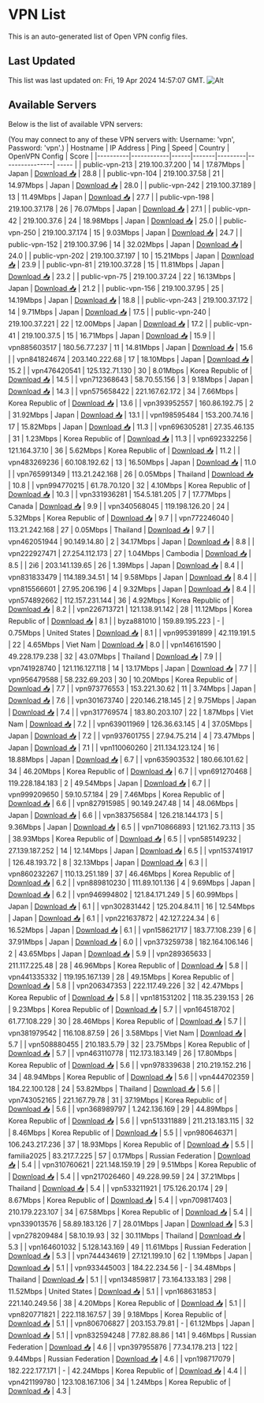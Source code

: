 # VPN List

This is an auto-generated list of Open VPN config files.

## Last Updated

This list was last updated on: Fri, 19 Apr 2024 14:57:07 GMT.
![Alt](https://repobeats.axiom.co/api/embed/186b98318ef1479477931607c1ad7d823f12451f.svg "Repobeats analytics image")

## Available Servers

Below is the list of available VPN servers:

(You may connect to any of these VPN servers with: Username: 'vpn', Password: 'vpn'.)
| Hostname | IP Address | Ping | Speed | Country | OpenVPN Config | Score |
|----------|------------|------|-------|---------|----------------| ----- |
| public-vpn-213 | 219.100.37.200 | 14 | 17.87Mbps | Japan | [Download 📥](./configs/server_0_JP.ovpn) | 28.8 |
| public-vpn-104 | 219.100.37.58 | 21 | 14.97Mbps | Japan | [Download 📥](./configs/server_1_JP.ovpn) | 28.0 |
| public-vpn-242 | 219.100.37.189 | 13 | 11.49Mbps | Japan | [Download 📥](./configs/server_2_JP.ovpn) | 27.7 |
| public-vpn-198 | 219.100.37.178 | 26 | 76.07Mbps | Japan | [Download 📥](./configs/server_3_JP.ovpn) | 27.1 |
| public-vpn-42 | 219.100.37.6 | 24 | 18.98Mbps | Japan | [Download 📥](./configs/server_4_JP.ovpn) | 25.0 |
| public-vpn-250 | 219.100.37.174 | 15 | 9.03Mbps | Japan | [Download 📥](./configs/server_5_JP.ovpn) | 24.7 |
| public-vpn-152 | 219.100.37.96 | 14 | 32.02Mbps | Japan | [Download 📥](./configs/server_6_JP.ovpn) | 24.0 |
| public-vpn-202 | 219.100.37.197 | 10 | 15.21Mbps | Japan | [Download 📥](./configs/server_7_JP.ovpn) | 23.9 |
| public-vpn-81 | 219.100.37.28 | 15 | 11.81Mbps | Japan | [Download 📥](./configs/server_8_JP.ovpn) | 23.2 |
| public-vpn-75 | 219.100.37.24 | 22 | 16.13Mbps | Japan | [Download 📥](./configs/server_9_JP.ovpn) | 21.2 |
| public-vpn-156 | 219.100.37.95 | 25 | 14.19Mbps | Japan | [Download 📥](./configs/server_10_JP.ovpn) | 18.8 |
| public-vpn-243 | 219.100.37.172 | 14 | 9.71Mbps | Japan | [Download 📥](./configs/server_11_JP.ovpn) | 17.5 |
| public-vpn-240 | 219.100.37.221 | 22 | 12.00Mbps | Japan | [Download 📥](./configs/server_12_JP.ovpn) | 17.2 |
| public-vpn-41 | 219.100.37.5 | 15 | 16.71Mbps | Japan | [Download 📥](./configs/server_13_JP.ovpn) | 15.9 |
| vpn885603517 | 180.56.77.237 | 11 | 14.81Mbps | Japan | [Download 📥](./configs/server_14_JP.ovpn) | 15.6 |
| vpn841824674 | 203.140.222.68 | 17 | 18.10Mbps | Japan | [Download 📥](./configs/server_15_JP.ovpn) | 15.2 |
| vpn476420541 | 125.132.71.130 | 30 | 8.01Mbps | Korea Republic of | [Download 📥](./configs/server_16_KR.ovpn) | 14.5 |
| vpn712368643 | 58.70.55.156 | 3 | 9.18Mbps | Japan | [Download 📥](./configs/server_17_JP.ovpn) | 14.3 |
| vpn575658422 | 221.167.62.172 | 34 | 7.66Mbps | Korea Republic of | [Download 📥](./configs/server_18_KR.ovpn) | 13.6 |
| vpn393952557 | 160.86.192.75 | 2 | 31.92Mbps | Japan | [Download 📥](./configs/server_19_JP.ovpn) | 13.1 |
| vpn198595484 | 153.200.74.16 | 17 | 15.82Mbps | Japan | [Download 📥](./configs/server_20_JP.ovpn) | 11.3 |
| vpn696305281 | 27.35.46.135 | 31 | 1.23Mbps | Korea Republic of | [Download 📥](./configs/server_21_KR.ovpn) | 11.3 |
| vpn692332256 | 121.164.37.10 | 36 | 5.62Mbps | Korea Republic of | [Download 📥](./configs/server_22_KR.ovpn) | 11.2 |
| vpn483269236 | 60.108.192.62 | 13 | 16.50Mbps | Japan | [Download 📥](./configs/server_23_JP.ovpn) | 11.0 |
| vpn765991349 | 113.21.242.168 | 26 | 0.05Mbps | Thailand | [Download 📥](./configs/server_24_TH.ovpn) | 10.8 |
| vpn994770215 | 61.78.70.120 | 32 | 4.10Mbps | Korea Republic of | [Download 📥](./configs/server_25_KR.ovpn) | 10.3 |
| vpn331936281 | 154.5.181.205 | 7 | 17.77Mbps | Canada | [Download 📥](./configs/server_26_CA.ovpn) | 9.9 |
| vpn340568045 | 119.198.126.20 | 24 | 5.32Mbps | Korea Republic of | [Download 📥](./configs/server_27_KR.ovpn) | 9.7 |
| vpn772246040 | 113.21.242.168 | 27 | 0.05Mbps | Thailand | [Download 📥](./configs/server_28_TH.ovpn) | 9.7 |
| vpn462051944 | 90.149.14.80 | 2 | 34.17Mbps | Japan | [Download 📥](./configs/server_29_JP.ovpn) | 8.8 |
| vpn222927471 | 27.254.112.173 | 27 | 1.04Mbps | Cambodia | [Download 📥](./configs/server_30_KH.ovpn) | 8.5 |
| 2i6 | 203.141.139.65 | 26 | 1.39Mbps | Japan | [Download 📥](./configs/server_31_JP.ovpn) | 8.4 |
| vpn831833479 | 114.189.34.51 | 14 | 9.58Mbps | Japan | [Download 📥](./configs/server_32_JP.ovpn) | 8.4 |
| vpn815566601 | 27.95.206.196 | 4 | 9.32Mbps | Japan | [Download 📥](./configs/server_33_JP.ovpn) | 8.4 |
| vpn574892662 | 112.157.231.144 | 36 | 4.92Mbps | Korea Republic of | [Download 📥](./configs/server_34_KR.ovpn) | 8.2 |
| vpn226713721 | 121.138.91.142 | 28 | 11.12Mbps | Korea Republic of | [Download 📥](./configs/server_35_KR.ovpn) | 8.1 |
| byza881010 | 159.89.195.223 | - | 0.75Mbps | United States | [Download 📥](./configs/server_36_US.ovpn) | 8.1 |
| vpn995391899 | 42.119.191.5 | 22 | 4.65Mbps | Viet Nam | [Download 📥](./configs/server_37_VN.ovpn) | 8.0 |
| vpn146161590 | 49.228.179.238 | 32 | 43.07Mbps | Thailand | [Download 📥](./configs/server_38_TH.ovpn) | 7.9 |
| vpn741928740 | 121.116.127.118 | 14 | 13.17Mbps | Japan | [Download 📥](./configs/server_39_JP.ovpn) | 7.7 |
| vpn956479588 | 58.232.69.203 | 30 | 10.20Mbps | Korea Republic of | [Download 📥](./configs/server_40_KR.ovpn) | 7.7 |
| vpn973776553 | 153.221.30.62 | 11 | 3.74Mbps | Japan | [Download 📥](./configs/server_41_JP.ovpn) | 7.6 |
| vpn301673740 | 220.146.218.145 | 2 | 9.75Mbps | Japan | [Download 📥](./configs/server_42_JP.ovpn) | 7.4 |
| vpn317769574 | 183.80.203.107 | 22 | 1.87Mbps | Viet Nam | [Download 📥](./configs/server_43_VN.ovpn) | 7.2 |
| vpn639011969 | 126.36.63.145 | 4 | 37.05Mbps | Japan | [Download 📥](./configs/server_44_JP.ovpn) | 7.2 |
| vpn937601755 | 27.94.75.214 | 4 | 73.47Mbps | Japan | [Download 📥](./configs/server_45_JP.ovpn) | 7.1 |
| vpn110060260 | 211.134.123.124 | 16 | 18.88Mbps | Japan | [Download 📥](./configs/server_46_JP.ovpn) | 6.7 |
| vpn635903532 | 180.66.101.62 | 34 | 46.20Mbps | Korea Republic of | [Download 📥](./configs/server_47_KR.ovpn) | 6.7 |
| vpn691270468 | 119.228.184.183 | 2 | 49.54Mbps | Japan | [Download 📥](./configs/server_48_JP.ovpn) | 6.7 |
| vpn999209650 | 59.10.57.184 | 29 | 7.46Mbps | Korea Republic of | [Download 📥](./configs/server_49_KR.ovpn) | 6.6 |
| vpn827915985 | 90.149.247.48 | 14 | 48.06Mbps | Japan | [Download 📥](./configs/server_50_JP.ovpn) | 6.6 |
| vpn383756584 | 126.218.144.173 | 5 | 9.36Mbps | Japan | [Download 📥](./configs/server_51_JP.ovpn) | 6.5 |
| vpn710866893 | 121.162.73.113 | 35 | 38.93Mbps | Korea Republic of | [Download 📥](./configs/server_52_KR.ovpn) | 6.5 |
| vpn585149232 | 27.139.187.252 | 14 | 12.14Mbps | Japan | [Download 📥](./configs/server_53_JP.ovpn) | 6.5 |
| vpn153741917 | 126.48.193.72 | 8 | 32.13Mbps | Japan | [Download 📥](./configs/server_54_JP.ovpn) | 6.3 |
| vpn860232267 | 110.13.251.189 | 37 | 46.46Mbps | Korea Republic of | [Download 📥](./configs/server_55_KR.ovpn) | 6.2 |
| vpn889810230 | 111.89.101.136 | 4 | 9.69Mbps | Japan | [Download 📥](./configs/server_56_JP.ovpn) | 6.2 |
| vpn946994802 | 121.84.171.249 | 5 | 60.99Mbps | Japan | [Download 📥](./configs/server_57_JP.ovpn) | 6.1 |
| vpn302831442 | 125.204.84.11 | 16 | 12.54Mbps | Japan | [Download 📥](./configs/server_58_JP.ovpn) | 6.1 |
| vpn221637872 | 42.127.224.34 | 6 | 16.52Mbps | Japan | [Download 📥](./configs/server_59_JP.ovpn) | 6.1 |
| vpn158621717 | 183.77.108.239 | 6 | 37.91Mbps | Japan | [Download 📥](./configs/server_60_JP.ovpn) | 6.0 |
| vpn373259738 | 182.164.106.146 | 2 | 43.65Mbps | Japan | [Download 📥](./configs/server_61_JP.ovpn) | 5.9 |
| vpn289365633 | 211.117.225.48 | 28 | 46.96Mbps | Korea Republic of | [Download 📥](./configs/server_62_KR.ovpn) | 5.8 |
| vpn441335332 | 119.195.167.139 | 28 | 49.15Mbps | Korea Republic of | [Download 📥](./configs/server_63_KR.ovpn) | 5.8 |
| vpn206347353 | 222.117.49.226 | 32 | 42.47Mbps | Korea Republic of | [Download 📥](./configs/server_64_KR.ovpn) | 5.8 |
| vpn181531202 | 118.35.239.153 | 26 | 9.23Mbps | Korea Republic of | [Download 📥](./configs/server_65_KR.ovpn) | 5.7 |
| vpn164518702 | 61.77.108.229 | 30 | 28.46Mbps | Korea Republic of | [Download 📥](./configs/server_66_KR.ovpn) | 5.7 |
| vpn381979542 | 116.108.87.59 | 26 | 3.58Mbps | Viet Nam | [Download 📥](./configs/server_67_VN.ovpn) | 5.7 |
| vpn508880455 | 210.183.5.79 | 32 | 23.75Mbps | Korea Republic of | [Download 📥](./configs/server_68_KR.ovpn) | 5.7 |
| vpn463110778 | 112.173.183.149 | 26 | 17.80Mbps | Korea Republic of | [Download 📥](./configs/server_69_KR.ovpn) | 5.6 |
| vpn978339638 | 210.219.152.216 | 34 | 48.94Mbps | Korea Republic of | [Download 📥](./configs/server_70_KR.ovpn) | 5.6 |
| vpn444702359 | 184.22.100.128 | 24 | 53.82Mbps | Thailand | [Download 📥](./configs/server_71_TH.ovpn) | 5.6 |
| vpn743052165 | 221.167.79.78 | 31 | 37.19Mbps | Korea Republic of | [Download 📥](./configs/server_72_KR.ovpn) | 5.6 |
| vpn368989797 | 1.242.136.169 | 29 | 44.89Mbps | Korea Republic of | [Download 📥](./configs/server_73_KR.ovpn) | 5.6 |
| vpn513311889 | 211.213.183.115 | 32 | 8.46Mbps | Korea Republic of | [Download 📥](./configs/server_74_KR.ovpn) | 5.5 |
| vpn980646371 | 106.243.217.236 | 37 | 18.93Mbps | Korea Republic of | [Download 📥](./configs/server_75_KR.ovpn) | 5.5 |
| familia2025 | 83.217.7.225 | 57 | 0.17Mbps | Russian Federation | [Download 📥](./configs/server_76_RU.ovpn) | 5.4 |
| vpn310760621 | 221.148.159.19 | 29 | 9.51Mbps | Korea Republic of | [Download 📥](./configs/server_77_KR.ovpn) | 5.4 |
| vpn217026460 | 49.228.99.59 | 24 | 37.21Mbps | Thailand | [Download 📥](./configs/server_78_TH.ovpn) | 5.4 |
| vpn533211921 | 175.126.20.174 | 29 | 8.67Mbps | Korea Republic of | [Download 📥](./configs/server_79_KR.ovpn) | 5.4 |
| vpn709817403 | 210.179.223.107 | 34 | 67.58Mbps | Korea Republic of | [Download 📥](./configs/server_80_KR.ovpn) | 5.4 |
| vpn339013576 | 58.89.183.126 | 7 | 28.01Mbps | Japan | [Download 📥](./configs/server_81_JP.ovpn) | 5.3 |
| vpn278209484 | 58.10.19.93 | 32 | 30.11Mbps | Thailand | [Download 📥](./configs/server_82_TH.ovpn) | 5.3 |
| vpn164601032 | 5.128.143.169 | 49 | 11.61Mbps | Russian Federation | [Download 📥](./configs/server_83_RU.ovpn) | 5.3 |
| vpn744434619 | 27.121.199.10 | 62 | 1.19Mbps | Japan | [Download 📥](./configs/server_84_JP.ovpn) | 5.1 |
| vpn933445003 | 184.22.234.56 | - | 34.48Mbps | Thailand | [Download 📥](./configs/server_85_TH.ovpn) | 5.1 |
| vpn134859817 | 73.164.133.183 | 298 | 11.52Mbps | United States | [Download 📥](./configs/server_86_US.ovpn) | 5.1 |
| vpn168631853 | 221.140.249.56 | 38 | 4.20Mbps | Korea Republic of | [Download 📥](./configs/server_87_KR.ovpn) | 5.1 |
| vpn820771821 | 222.118.167.57 | 39 | 9.18Mbps | Korea Republic of | [Download 📥](./configs/server_88_KR.ovpn) | 5.1 |
| vpn806706827 | 203.153.79.81 | - | 61.12Mbps | Japan | [Download 📥](./configs/server_89_JP.ovpn) | 5.1 |
| vpn832594248 | 77.82.88.86 | 141 | 9.46Mbps | Russian Federation | [Download 📥](./configs/server_90_RU.ovpn) | 4.6 |
| vpn397955876 | 77.34.178.213 | 122 | 9.44Mbps | Russian Federation | [Download 📥](./configs/server_91_RU.ovpn) | 4.6 |
| vpn198717079 | 182.222.177.171 | - | 42.24Mbps | Korea Republic of | [Download 📥](./configs/server_92_KR.ovpn) | 4.4 |
| vpn421199780 | 123.108.167.106 | 34 | 1.24Mbps | Korea Republic of | [Download 📥](./configs/server_93_KR.ovpn) | 4.3 |
